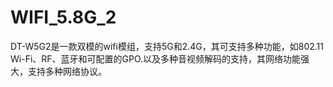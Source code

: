 # WIFI_5.8G_2
DT-W5G2是一款双模的wifi模组，支持5G和2.4G，其可支持多种功能，如802.11 Wi-Fi、RF、蓝牙和可配置的GPO.以及多种音视频解码的支持，其网络功能强大，支持多种网络协议。

